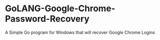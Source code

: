 # GoLANG-Google-Chrome-Password-Recovery
A Simple Go program for Windows that will recover Google Chrome Logins
